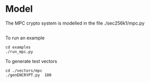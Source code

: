 # Model

The MPC crypto system is modelled in the file ./sec256k1/mpc.py

##

To run an example

```
cd examples
./run_mpc.py
```

To generate test vectors

```
cd ./vectors/mpc
./genENCRYPT.py  100
```



